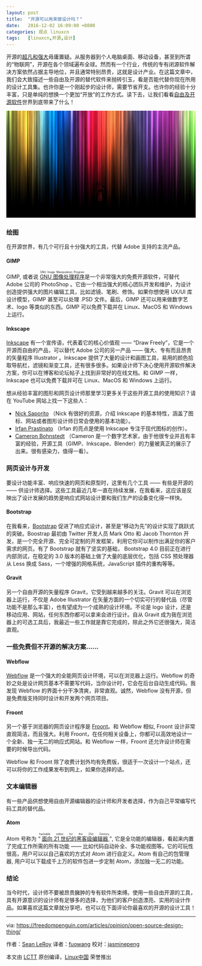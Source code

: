 ```yaml
---
layout: post
title:	"开源可以用来做设计吗？"
date:	2016-12-02 16:09:00 +0800 
categories:	观点 linuxcn 
tags:	[linuxcn,开源,设计]
---
```



开源的[超凡和强大](https://medium.com/dawn-capital/why-leverage-the-power-of-open-source-to-build-a-successful-software-business-8aba6f665bc4#.ggmn2ojxp)毋庸置疑。从服务器到个人电脑桌面、移动设备，甚至到所谓的“物联网”，开源在各个领域遍布全球。然而有一个行业，传统的专有闭源软件解决方案依然占据主导地位，并且通常特别昂贵，这就是设计产业。在这篇文章中，我们会大致描述一些自由及开源的替代软件来抛砖引玉，看是否能代替你现在所用的设计工具集。也许你是一个刚起步的设计师，需要节省开支。也许你的经验十分丰富，只是单纯的想换一个更加“开放”的工作方式。读下去，让我们看看[自由及开源软件](https://en.wikipedia.org/wiki/Free_and_open-source_software)世界到底带来了什么！


![](/Asserts/Images/album/201612/02/160906fn27zhx36chb7jwl.jpg)


### 绘图


在开源世界，有几个可行且十分强大的工具，代替 Adobe 支持的主流产品。


#### GIMP


GIMP, 或者说 <ruby> <a href="https://www.gimp.org/">  GNU 图像处理程序 </a> <rt>  GNU Image Manipulation Program </rt></ruby> 是一个非常强大的免费开源软件，可替代 Adobe 公司的 PhotoShop 。它由一个相当强大的核心团队开发和维护，为设计创造提供强大的图片编辑工具，比如滤镜、笔刷、修饰。如果你想使用 UX/UI 库设计模型，GIMP 甚至可以处理 .PSD 文件。最后，GIMP 还可以用来做数字艺术、logo 等类似的东西。GIMP 可以免费下载并在 Linux、MacOS 和 Windows 上运行。


#### Inkscape


[Inkscape](https://inkscape.org/en/) 有一个宣传语，代表着它的核心价值观 —— “Draw Freely”，它是一个开源而自由的产品，可以替代 Adobe 公司的另一产品 —— 强大、专有而且昂贵的矢量程序 Illustrator 。Inkscape 提供了大量的设计和画图工具，易用的颜色拾取导航栏，滤镜和渐变工具，还有很多很多。如果设计师下决心使用开源软件解决方案，你可以在博客和论坛帖子上找到非常好的在线文档。和 GIMP 一样，Inkscape 也可以免费下载并可在 Linux、MacOS 和 Windows 上运行。


想从经验丰富的图形和网页设计师那里学习更多关于这些开源工具的使用知识？请在 YouTube 网站上找一下这些人：


* [Nick Saporito](https://www.youtube.com/channel/UCEQXp_fcqwPcqrzNtWJ1w9w) （Nick 有很好的资源，介绍 Inkscape 的基本特性，涵盖了图标、网站或者图形设计师日常会使用的基本功能）。
* [Irfan Prastinato](https://www.youtube.com/user/desainew) （Irfan 的亮点是使用 Inkscape 专注于现代图标的创作）。
* [Cameron Bohnstedt](https://www.youtube.com/channel/UCOfXyFkINXf_e9XNosTJZDw) （Cameron 是一个数字艺术家，由于他很专业并且有丰富的经验，开源工具（GIMP、Inkscape、Blender）的力量被真正的展示了出来。很有感染力，值得一看）。


### 网页设计与开发


要设计功能丰富、响应快速的网页和原型时，这里有几个工具 —— 有些是开源的 —— 供设计师选择。这些工具最近几年一直在持续发展，在我看来，这应该是反映出了设计发展的趋势是响应式网站设计要和我们生产的设备变化得一样快。


#### Bootstrap


在我看来，[Bootstrap](http://getbootstrap.com/) 促进了响应式设计，甚至是“移动为先”的设计实现了跳跃式的突破。Boostrap 最初由 Twitter 开发人员 Mark Otto 和 Jacob Thornton 开发，是一个完全开源、完全可定制的开发框架，利用它你可以制作出满足你的客户需求的网页。有了 Bootstrap 就有了坚实的基础， Bootstrap 4.0 目前正在进行内部测试，在稳定的 3.0 版本的基础上做了大量的底层优化，包括 CSS 预处理器从 Less 换成 Sass，一个增强的网格系统，JavaScript 插件的重构等等。


#### Gravit


另一个自由开源的矢量程序 Gravit，它受到越来越多的关注。Gravit 可以在浏览器上运行，不仅是 Adobe Illustrator 在矢量方面的一个切实可行的替代品（尽管功能不是那么丰富），也有望成为一个成熟的设计环境。不论是 logo 设计，还是移动应用、网站，任何东西你都可以拿来会进行设计。自从 Gravit 成为我在浏览器上的可选工具后，我最近一些工作就是靠它完成的，除此之外它还很强大，简洁直观。


### 一些免费但不开源的解决方案……


#### Webflow


[Webflow](https://webflow.com/) 是一个强大的全能网页设计环境，可以在浏览器上运行。Webflow 的奇妙之处是设计网页基本不需要写代码，当你设计时，它会在后台自动生成代码。我发现 Webflow 的界面十分干净清爽，非常直观。诚然，Webflow 没有开源，但是免费版支持同时设计和开发两个网页项目。


#### Froont


另一个基于浏览器的网页设计程序是 [Froont](http://froont.com/)。和 Webflow 相似, Froont 设计非常直观简洁，而且强大。利用 Froont，在任何相关设备上，你都可以高效地设计一个全新、独一无二的响应式网站。和 Webflow 一样，Froont 还允许设计师在需要的时候导出代码。


Webflow 和 Froont 除了收费计划外均有免费版，很适于一次设计一个站点，还可以将你的工作成果发布到网上，如果你选择的话。


### 文本编辑器


有一些产品供想使用自由开源编辑器的设计师和开发者选择，作为自己平常编写代码工具的替代品。


#### Atom


Atom 号称为<ruby> “ <a href="https://atom.io/">  面向 21 世纪的黑客级编辑器 </a> ” <rt>  hackable editor for the 21st Century </rt></ruby>, 它是全功能的编辑器，看起来内置了完成工作所需的所有功能 —— 比如代码自动补全、多功能视图等。它的可玩性很高，用户可以以自己喜欢的方式对 Atom 进行自定义。Atom 有自己的包管理器, 用户可以下载成千上万的软件包进一步定制 Atom，添加独一无二的功能。


### 结论


当今时代，设计师不要被昂贵臃肿的专有软件所束缚。使用一些自由开源的工具，具有开源意识的设计师有足够多的选择，为他们的客户创造漂亮、实用的设计作品。如果喜欢这篇文章就分享吧，也可以在下面评论你最喜欢的开源的设计工具！




---


via: <https://freedompenguin.com/articles/opinion/open-source-design-thing/>


作者：[Sean LeRoy](https://freedompenguin.com/author/seanleroy/) 译者：[fuowang](https://github.com/fuowang) 校对：[jasminepeng](https://github.com/jasminepeng)


本文由 [LCTT](https://github.com/LCTT/TranslateProject) 原创编译，[Linux中国](https://linux.cn/) 荣誉推出
